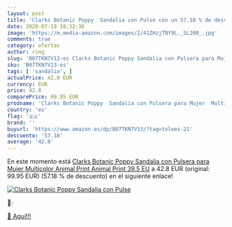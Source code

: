 ```yaml
---
layout: post
title: 'Clarks Botanic Poppy  Sandalia con Pulse con un 57.18 % de descuento'
date: 2020-07-19 18:32:36
image: 'https://m.media-amazon.com/images/I/41ZHzjTNY9L._SL200_.jpg'
comments: true
category: ofertas
author: ring
slug: 'B07TKN7V13-es Clarks Botanic Poppy Sandalia con Pulsera para Mujer...'
sku: 'B07TKN7V13-es'
tags: [ 'sandalia', ]
actualPrice: 42.8 EUR
currency: EUR
price: 42.8
comparePrice: 99.95 EUR
prodname: 'Clarks Botanic Poppy  Sandalia con Pulsera para Mujer  Multicolor  Animal Print Animal Print   39.5 EU'
country: 'es'
flag: '🇪🇸'
brand: ''
buyurl: 'https://www.amazon.es/dp/B07TKN7V13/?tag=tolees-21'
descuento: '57.18'
average: '42.8'
---
```


En este momento está [Clarks Botanic Poppy  Sandalia con Pulsera para Mujer  Multicolor  Animal Print Animal Print   39.5 EU](https://www.amazon.es/dp/B07TKN7V13/?tag=tolees-21) a 42.8 EUR (original: 99.95 EUR) (57.18 %  de descuento) en el siguiente enlace!

[![Clarks Botanic Poppy  Sandalia con Pulse](https://m.media-amazon.com/images/I/41ZHzjTNY9L._SL200_.jpg)](https://www.amazon.es/dp/B07TKN7V13/?tag=tolees-21)

🔎:


[🛒 Aquí!!!](https://www.amazon.es/dp/B07TKN7V13/?tag=tolees-21)
